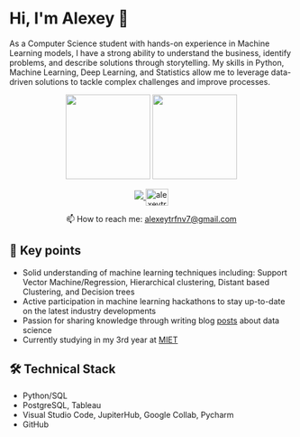 # Hi, I'm Alexey 👋

As a Computer Science student with hands-on experience in Machine Learning models, I have a strong ability to understand the business, identify problems, and describe solutions through storytelling. My skills in Python, Machine Learning, Deep Learning, and Statistics allow me to leverage data-driven solutions to tackle complex challenges and improve processes.

<p align='center'>
   <a href="https://github-readme-stats-dmdz.vercel.app/api?username=alexeytrfnv&show_icons=true&count_private=true"><img
           height=150
           src="https://github-readme-stats-dmdz.vercel.app/api?username=alexeytrfnv&show_icons=true&count_private=true"/></a>
   <a href="https://github.com/alexeytrfnv/github-readme-stats"><img
           height=150
           src="https://github-readme-stats-dmdz.vercel.app/api/top-langs/?username=alexeytrfnv&layout=compact"/></a>
</p>

<p align='center'>
   <a href="https://t.me/alexey_trfnv">
       <img src="https://img.shields.io/badge/Telegram-2CA5E0?style=for-the-badge&logo=telegram&logoColor=white"/>
   </a>
   <a href="https://instagram.com/alexeytrfnv" target="blank"><img align="center" src="https://raw.githubusercontent.com/rahuldkjain/github-profile-readme-generator/master/src/images/icons/Social/telegram.svg" alt="alexeytrfnv" height="30" width="40" /></a>
<p align='center'>
   📫 How to reach me: <a href='mailto:alexeytrfnv7@gmail.com'>alexeytrfnv7@gmail.com</a>
</p>


## 🔑 Key points
*   Solid understanding of machine learning techniques including: Support Vector Machine/Regression, Hierarchical clustering, Distant based Clustering, and Decision trees
*   Active participation in machine learning hackathons to stay up-to-date on the latest industry developments
*   Passion for sharing knowledge through writing blog [posts](https://habr.com/ru/users/Kyvakh/) about data science
*   Сurrently studying in my 3rd year at [MIET](https://www.miet.ru/) 

## 🛠 Technical Stack
*   Python/SQL
*   PostgreSQL, Tableau
*   Visual Studio Code, JupiterHub, Google Collab, Pycharm
*   GitHub

